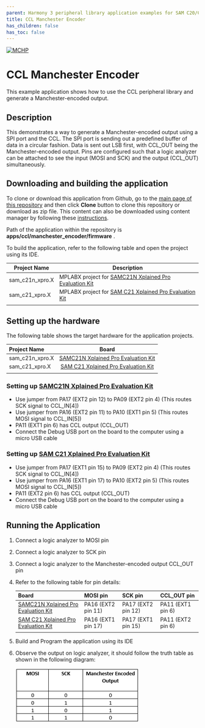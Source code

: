 ```yaml
---
parent: Harmony 3 peripheral library application examples for SAM C20/C21 family
title: CCL Manchester Encoder 
has_children: false
has_toc: false
---
```


[![MCHP](https://www.microchip.com/ResourcePackages/Microchip/assets/dist/images/logo.png)](https://www.microchip.com)

# CCL Manchester Encoder

This example application shows how to use the CCL peripheral library and generate a Manchester-encoded output.

## Description

This demonstrates a way to generate a Manchester-encoded output using a SPI port and the CCL. The SPI port is sending out a predefined buffer of data in a circular fashion. Data is sent out LSB first, with CCL_OUT being the Manchester-encoded output. Pins are configured such that a logic analyzer can be attached to see the input (MOSI and SCK) and the output (CCL_OUT) simultaneously.

## Downloading and building the application

To clone or download this application from Github, go to the [main page of this repository](https://github.com/Microchip-MPLAB-Harmony/csp_apps_sam_c20_c21) and then click **Clone** button to clone this repository or download as zip file.
This content can also be downloaded using content manager by following these [instructions](https://github.com/Microchip-MPLAB-Harmony/contentmanager/wiki).

Path of the application within the repository is **apps/ccl/manchester_encoder/firmware** .

To build the application, refer to the following table and open the project using its IDE.

| Project Name      | Description                                    |
| ----------------- | ---------------------------------------------- |
| sam_c21n_xpro.X | MPLABX project for [SAMC21N Xplained Pro Evaluation Kit](https://www.microchip.com/developmenttools/ProductDetails/atsamc21n-xpro) |
| sam_c21_xpro.X | MPLABX project for [SAM C21 Xplained Pro Evaluation Kit](https://www.microchip.com/DevelopmentTools/ProductDetails/PartNO/ATSAMC21-XPRO) |
|||

## Setting up the hardware

The following table shows the target hardware for the application projects.

| Project Name| Board|
|:---------|:---------:|
| sam_c21n_xpro.X | [SAMC21N Xplained Pro Evaluation Kit](https://www.microchip.com/developmenttools/ProductDetails/atsamc21n-xpro)
| sam_c21_xpro.X | [SAM C21 Xplained Pro Evaluation Kit](https://www.microchip.com/DevelopmentTools/ProductDetails/PartNO/ATSAMC21-XPRO)
|||

### Setting up [SAMC21N Xplained Pro Evaluation Kit](https://www.microchip.com/developmenttools/ProductDetails/atsamc21n-xpro)

- Use jumper from PA17 (EXT2 pin 12) to PA09 (EXT2 pin 4) (This routes SCK signal to CCL_IN[4])
- Use jumper from PA16 (EXT2 pin 11) to PA10 (EXT1 pin 5) (This routes MOSI signal to CCL_IN[5])
- PA11 (EXT1 pin 6) has CCL output (CCL_OUT)
- Connect the Debug USB port on the board to the computer using a micro USB cable

### Setting up [SAM C21 Xplained Pro Evaluation Kit](https://www.microchip.com/DevelopmentTools/ProductDetails/PartNO/ATSAMC21-XPRO)

- Use jumper from PA17 (EXT1 pin 15) to PA09 (EXT2 pin 4) (This routes SCK signal to CCL_IN[4])
- Use jumper from PA16 (EXT1 pin 17) to PA10 (EXT2 pin 5) (This routes MOSI signal to CCL_IN[5])
- PA11 (EXT2 pin 6) has CCL output (CCL_OUT)
- Connect the Debug USB port on the board to the computer using a micro USB cable

## Running the Application

1. Connect a logic analyzer to MOSI pin
2. Connect a logic analyzer to SCK pin
3. Connect a logic analyzer to the Manchester-encoded output CCL_OUT pin
4. Refer to the following table for pin details:

    |Board| MOSI pin | SCK pin  | CCL_OUT pin |
    |-----|----------|----------|-------------|
    | [SAMC21N Xplained Pro Evaluation Kit](https://www.microchip.com/developmenttools/ProductDetails/atsamc21n-xpro) |PA16 (EXT2 pin 11)  | PA17 (EXT2 pin 12) | PA11 (EXT1 pin 6) |
    | [SAM C21 Xplained Pro Evaluation Kit](https://www.microchip.com/DevelopmentTools/ProductDetails/PartNO/ATSAMC21-XPRO) | PA16 (EXT1 pin 17)  | PA17 (EXT1 pin 15) | PA11 (EXT2 pin 6) |
    ||||

5. Build and Program the application using its IDE
6. Observe the output on logic analyzer, it should follow the truth table as shown in the following diagram:

    ![output](images/truth_table_manchester_encoder.png)
